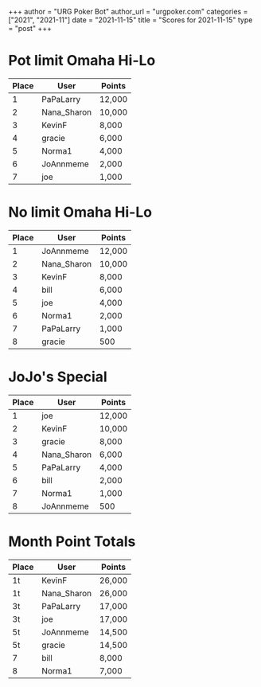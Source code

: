 +++
author = "URG Poker Bot"
author_url = "urgpoker.com"
categories = ["2021", "2021-11"]
date = "2021-11-15"
title = "Scores for 2021-11-15"
type = "post"
+++
# Pot limit Omaha Hi-Lo

| Place | User | Points |
|-------|------|--------|
| 1 | PaPaLarry | 12,000 |
| 2 | Nana_Sharon | 10,000 |
| 3 | KevinF | 8,000 |
| 4 | gracie | 6,000 |
| 5 | Norma1 | 4,000 |
| 6 | JoAnnmeme | 2,000 |
| 7 | joe | 1,000 |

# No limit Omaha Hi-Lo

| Place | User | Points |
|-------|------|--------|
| 1 | JoAnnmeme | 12,000 |
| 2 | Nana_Sharon | 10,000 |
| 3 | KevinF | 8,000 |
| 4 | bill | 6,000 |
| 5 | joe | 4,000 |
| 6 | Norma1 | 2,000 |
| 7 | PaPaLarry | 1,000 |
| 8 | gracie | 500 |

# JoJo's Special

| Place | User | Points |
|-------|------|--------|
| 1 | joe | 12,000 |
| 2 | KevinF | 10,000 |
| 3 | gracie | 8,000 |
| 4 | Nana_Sharon | 6,000 |
| 5 | PaPaLarry | 4,000 |
| 6 | bill | 2,000 |
| 7 | Norma1 | 1,000 |
| 8 | JoAnnmeme | 500 |

# Month Point Totals

| Place | User | Points |
|-------|------|--------|
| 1t | KevinF | 26,000 |
| 1t | Nana_Sharon | 26,000 |
| 3t | PaPaLarry | 17,000 |
| 3t | joe | 17,000 |
| 5t | JoAnnmeme | 14,500 |
| 5t | gracie | 14,500 |
| 7 | bill | 8,000 |
| 8 | Norma1 | 7,000 |
